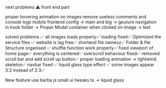 next problems ⚠️
front end part


proper hovering animation on images
remove useless comments and console logs
mobile frontend config -> main and big
-> geuture navigation in hook folder
-> Proper Modal container when clicked on image
-> test


solved problems ✅
all images loads properly✅
loading fixed✅
Optimized the service files ✅
website is lag free✅
shortend file namesz✅
Folder & file Structure organised ✅
shuffle function work properly✅
fixed viewport of home page✅
everything is centered✅
overscroll behaviour fixed✅
removed scroll bar and add scroll up button✅
proper loading animation -> lightwind skeleton✅
navbar fixed ✅
liquid glass type effect ✅
some images appear 3:2 instead of 2:3✅

New feature
use barba js
small ui tweaks to -> liquid glass 